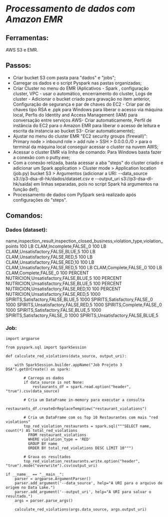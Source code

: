# ***Processamento de dados com Amazon EMR***

## Ferramentas:

AWS S3 e EMR.

## Passos:
* Criar bucket S3 com pasta para "dados" e "jobs";
* Carregar os dados e o script Pyspark nas pastas organizadas;
* Criar Cluster no menu do EMR (Aplicativos - Spark , configuração cluster, VPC - usar o automático, encerramento do cluster, Logs de cluster - Adicionar o bucket criado para gravação no item anterior, Configuração de segurança e par de chaves do EC2 - Criar par de chaves tipo RSA e .ppk para Windows para liberar o acesso via máquina local, Perfis do Identity and Access Management (IAM) para conversação entre serviços AWS- Criar automaticamente, Perfil de instância do EC2 para o Amazon EMR para liberar o acesso de leitura e escrita da instancia ao bucket S3- Criar automaticamente);
* Ajustar no menu do cluster EMR "EC2 security groups (firewall)": Primary node > inbound role > add rule > SSH > 0.0.0.0./0 > para o terminal da máquina local conseguir acessar o cluster na nuvem AWS;
* Acessar o cluster EMR via linha de comando: Para Windows basta fazer a conexão com o putty.exe;
* Com a conexão relizada, basta acessar a aba "steps" do cluster criado e adicionar um Spark application > Cluster mode > Application location (job.py) bucket S3 > Argumentos (adicionar a URI: --data_source s3://p3-dsa-dl-hk/dados/dataset.csv e --output_uri s3://p3-dsa-dl-hk/saida) em linhas separadas, pois no script Spark há argumentos na função def); 
* Processamento de dados com PySpark será realizado após configurações do "steps".

## Comandos:

### Dados (dataset):
name,inspection_result,inspection_closed_business,violation_type,violation_points
100 LB CLAM,Incomplete,FALSE,,0
100 LB CLAM,Unsatisfactory,FALSE,BLUE,5
100 LB CLAM,Unsatisfactory,FALSE,RED,5
100 LB CLAM,Unsatisfactory,FALSE,RED,10
100 LB CLAM,Unsatisfactory,FALSE,RED,5
100 LB CLAM,Complete,FALSE,,0
100 LB CLAM,Complete,FALSE,,0
100 PERCENT NUTRICION,Unsatisfactory,FALSE,BLUE,5
100 PERCENT NUTRICION,Unsatisfactory,FALSE,BLUE,5
100 PERCENT NUTRICION,Unsatisfactory,FALSE,RED,10
100 PERCENT NUTRICION,Unsatisfactory,FALSE,RED,5
1000 SPIRITS,Satisfactory,FALSE,BLUE,5
1000 SPIRITS,Satisfactory,FALSE,,0
1000 SPIRITS,Unsatisfactory,FALSE,RED,5
1000 SPIRITS,Complete,FALSE,,0
1000 SPIRITS,Satisfactory,FALSE,BLUE,5
1000 SPIRITS,Satisfactory,FALSE,,0
1000 SPIRITS,Unsatisfactory,FALSE,BLUE,5


### Job:

```
import argparse

from pyspark.sql import SparkSession

def calculate_red_violations(data_source, output_uri):

    with SparkSession.builder.appName("Job Projeto 3 DSA").getOrCreate() as spark:
        
        # Carrega os dados
        if data_source is not None:
            restaurants_df = spark.read.option("header", "true").csv(data_source)

        # Cria um DataFrame in-memory para executar a consulta
        restaurants_df.createOrReplaceTempView("restaurant_violations")

        # Cria um DataFrame com os Top 10 Restaurantes com mais "red violations"
        top_red_violation_restaurants = spark.sql("""SELECT name, count(*) AS total_red_violations 
          FROM restaurant_violations 
          WHERE violation_type = 'RED' 
          GROUP BY name 
          ORDER BY total_red_violations DESC LIMIT 10""")

        # Grava os resultados
        top_red_violation_restaurants.write.option("header", "true").mode("overwrite").csv(output_uri)

if __name__ == "__main__":
    parser = argparse.ArgumentParser()
    parser.add_argument('--data_source', help="A URI para o arquivo de origem no Data Lake.")
    parser.add_argument('--output_uri', help="A URI para salvar o resultado.")
    args = parser.parse_args()

    calculate_red_violations(args.data_source, args.output_uri)
			
```

